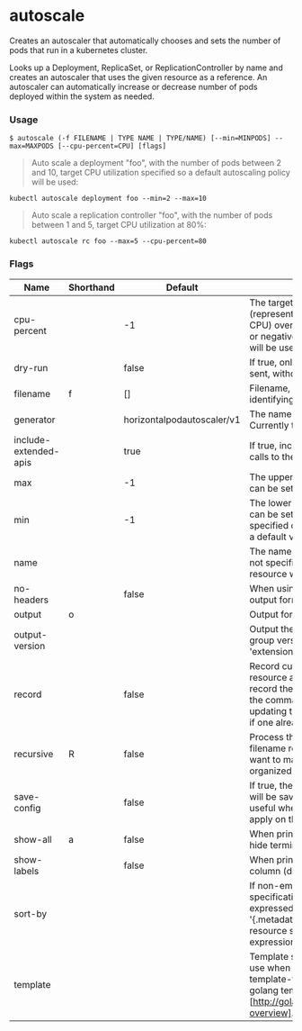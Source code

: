 # autoscale


Creates an autoscaler that automatically chooses and sets the number of pods that run in a kubernetes cluster.

Looks up a Deployment, ReplicaSet, or ReplicationController by name and creates an autoscaler that uses the given resource as a reference.
An autoscaler can automatically increase or decrease number of pods deployed within the system as needed.

### Usage

`$ autoscale (-f FILENAME | TYPE NAME | TYPE/NAME) [--min=MINPODS] --max=MAXPODS [--cpu-percent=CPU] [flags]`

> Auto scale a deployment "foo", with the number of pods between 2 and 10, target CPU utilization specified so a default autoscaling policy will be used:

```shell
kubectl autoscale deployment foo --min=2 --max=10
```

> Auto scale a replication controller "foo", with the number of pods between 1 and 5, target CPU utilization at 80%:

```shell
kubectl autoscale rc foo --max=5 --cpu-percent=80
```


### Flags

Name | Shorthand | Default | Usage
---- | --------- | ------- | ----- 
cpu-percent |  | -1 | The target average CPU utilization (represented as a percent of requested CPU) over all the pods. If it's not specified or negative, a default autoscaling policy will be used. 
dry-run |  | false | If true, only print the object that would be sent, without sending it. 
filename | f | [] | Filename, directory, or URL to files identifying the resource to autoscale. 
generator |  | horizontalpodautoscaler/v1 | The name of the API generator to use. Currently there is only 1 generator. 
include-extended-apis |  | true | If true, include definitions of new APIs via calls to the API server. [default true] 
max |  | -1 | The upper limit for the number of pods that can be set by the autoscaler. Required. 
min |  | -1 | The lower limit for the number of pods that can be set by the autoscaler. If it's not specified or negative, the server will apply a default value. 
name |  |  | The name for the newly created object. If not specified, the name of the input resource will be used. 
no-headers |  | false | When using the default or custom-column output format, don't print headers. 
output | o |  | Output format. One of: json|yaml|wide|name|custom-columns=...|custom-columns-file=...|go-template=...|go-template-file=...|jsonpath=...|jsonpath-file=... See custom columns [http://kubernetes.io/docs/user-guide/kubectl-overview/#custom-columns], golang template [http://golang.org/pkg/text/template/#pkg-overview] and jsonpath template [http://kubernetes.io/docs/user-guide/jsonpath]. 
output-version |  |  | Output the formatted object with the given group version (for ex: 'extensions/v1beta1'). 
record |  | false | Record current kubectl command in the resource annotation. If set to false, do not record the command. If set to true, record the command. If not set, default to updating the existing annotation value only if one already exists. 
recursive | R | false | Process the directory used in -f, --filename recursively. Useful when you want to manage related manifests organized within the same directory. 
save-config |  | false | If true, the configuration of current object will be saved in its annotation. This is useful when you want to perform kubectl apply on this object in the future. 
show-all | a | false | When printing, show all resources (default hide terminated pods.) 
show-labels |  | false | When printing, show all labels as the last column (default hide labels column) 
sort-by |  |  | If non-empty, sort list types using this field specification.  The field specification is expressed as a JSONPath expression (e.g. '{.metadata.name}'). The field in the API resource specified by this JSONPath expression must be an integer or a string. 
template |  |  | Template string or path to template file to use when -o=go-template, -o=go-template-file. The template format is golang templates [http://golang.org/pkg/text/template/#pkg-overview]. 


